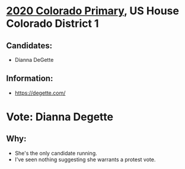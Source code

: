 # [2020 Colorado Primary](../README.md), US House Colorado District 1

## Candidates:

* Dianna DeGette

## Information:

* https://degette.com/

# Vote: Dianna Degette

## Why:

* She's the only candidate running.
* I've seen nothing suggesting she warrants a protest vote.

